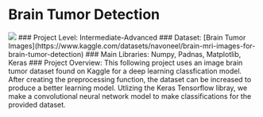 # Brain Tumor Detection
<img src = "https://www.researchgate.net/profile/Attia-Batool/publication/330797710/figure/fig4/AS:721507865079809@1549032288275/T2-weighted-normal-image-of-brain_Q320.jpg">
### Project Level: Intermediate-Advanced
### Dataset: [Brain Tumor Images](https://www.kaggle.com/datasets/navoneel/brain-mri-images-for-brain-tumor-detection)
### Main Libraries: Numpy, Padnas, Matplotlib, Keras
### Project Overview: 
This following project uses an image brain tumor dataset found on Kaggle for a deep learning classfication model. After creating the preprocessing function, the dataset can be increased to produce a better learning model. Utlizing the Keras Tensorflow libray, we make a convolutional neural network model to make classifications for the provided dataset.

